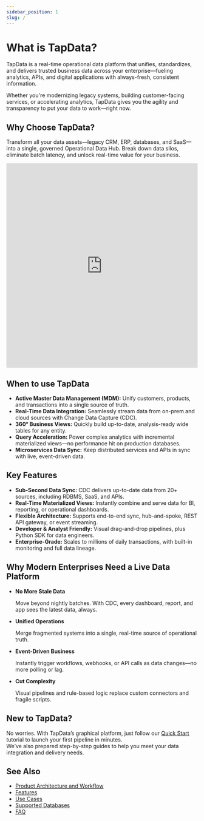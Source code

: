 ```yaml
---
sidebar_position: 1
slug: /
---
```


# What is TapData?

TapData is a real-time operational data platform that unifies, standardizes, and delivers trusted business data across your enterprise—fueling analytics, APIs, and digital applications with always-fresh, consistent information.

Whether you're modernizing legacy systems, building customer-facing services, or accelerating analytics, TapData gives you the agility and transparency to put your data to work—right now.


## Why Choose TapData?

Transform all your data assets—legacy CRM, ERP, databases, and SaaS—into a single, governed Operational Data Hub. Break down data silos, eliminate batch latency, and unlock real-time value for your business.

<iframe width="100%" height="539" src="https://www.youtube.com/embed/hlJKo6u3UnA?si=6Df9Yzv8jXf5EFE9" title="YouTube video player" frameborder="0" allow="accelerometer; autoplay; clipboard-write; encrypted-media; gyroscope; picture-in-picture; web-share" allowfullscreen></iframe>

## When to use TapData

- **Active Master Data Management (MDM):** Unify customers, products, and transactions into a single source of truth.
- **Real-Time Data Integration:** Seamlessly stream data from on-prem and cloud sources with Change Data Capture (CDC).
- **360° Business Views:** Quickly build up-to-date, analysis-ready wide tables for any entity.
- **Query Acceleration:** Power complex analytics with incremental materialized views—no performance hit on production databases.
- **Microservices Data Sync:** Keep distributed services and APIs in sync with live, event-driven data.

## Key Features

- **Sub-Second Data Sync:** CDC delivers up-to-date data from 20+ sources, including RDBMS, SaaS, and APIs.
- **Real-Time Materialized Views:** Instantly combine and serve data for BI, reporting, or operational dashboards.
- **Flexible Architecture:** Supports end-to-end sync, hub-and-spoke, REST API gateway, or event streaming.
- **Developer & Analyst Friendly:** Visual drag-and-drop pipelines, plus Python SDK for data engineers.
- **Enterprise-Grade:** Scales to millions of daily transactions, with built-in monitoring and full data lineage.


## Why Modern Enterprises Need a Live Data Platform

- **No More Stale Data**

  Move beyond nightly batches. With CDC, every dashboard, report, and app sees the latest data, always.

- **Unified Operations**

  Merge fragmented systems into a single, real-time source of operational truth.

- **Event-Driven Business**

  Instantly trigger workflows, webhooks, or API calls as data changes—no more polling or lag.

- **Cut Complexity**

  Visual pipelines and rule-based logic replace custom connectors and fragile scripts.


## New to TapData?

No worries. With TapData’s graphical platform, just follow our [Quick Start](getting-started/README.md) tutorial to launch your first pipeline in minutes.  
We’ve also prepared step-by-step guides to help you meet your data integration and delivery needs.


## See Also

- [Product Architecture and Workflow](introduction/architecture.md)
- [Features](introduction/features.md)
- [Use Cases](introduction/use-cases.md)
- [Supported Databases](connectors/supported-data-sources.md)
- [FAQ](faq/README.md)

